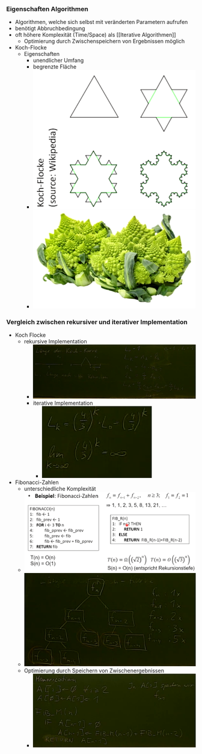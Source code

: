 ### Eigenschaften Algorithmen
+ Algorithmen, welche sich selbst mit veränderten Parametern aufrufen
+ benötigt Abbruchbedingung
+ oft höhere Komplexität (Time/Space) als [[Iterative Algorithmen]]
	+ Optimierung durch Zwischenspeichern von Ergebnissen möglich
+ Koch-Flocke
	+ Eigenschaften
		+ unendlicher Umfang
		+ begrenzte Fläche
		+ ![](../../../../z_images/Pasted%20image%2020221016222045.png)
		+ ![](../../../../z_images/Pasted%20image%2020221016222121.png)

### Vergleich zwischen rekursiver und iterativer Implementation
+ Koch Flocke
	+ rekursive Implementation
		+ ![](../../../../z_images/Pasted%20image%2020221016222520.png)
	  + iterative Implementation
		  + ![](../../../../z_images/Pasted%20image%2020221016222541.png)
+ Fibonacci-Zahlen
	+ unterschiedliche Komplexität
	+ ![](../../../../z_images/Pasted%20image%2020221016222846.png)
	+ ![](../../../../z_images/Pasted%20image%2020221016225242.png)
	+ Optimierung durch Speichern von Zwischenergebnissen
		+ ![](../../../../z_images/Pasted%20image%2020221016225606.png)